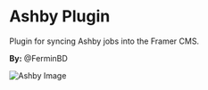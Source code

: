 # Ashby Plugin

Plugin for syncing Ashby jobs into the Framer CMS.

**By:** @FerminBD


![Ashby Image](../../assets/ashby.png)
